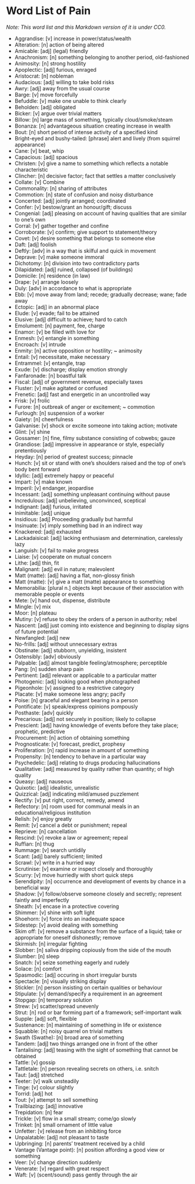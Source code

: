 # Word List of Pain

*Note: This word list and this Markdown version of it is under CC0.*

* Aggrandise: [v] increase in power/status/wealth
* Alteration: [n] action of being altered
* Amicable: [adj] (legal) friendly
* Anachronism: [n] something belonging to another period, old-fashioned
* Animosity: [n] strong hostility
* Apoplectic: [adj] furious, enraged
* Aristocrat: [n] nobleman
* Audacious: [adj] willing to take bold risks
* Awry: [adj] away from the usual course
* Barge: [v] move forcefully
* Befuddle: [v] make one unable to think clearly
* Beholden: [adj] obligated
* Bicker: [v] argue over trivial matters
* Billow: [n] large mass of something, typically cloud/smoke/steam
* Bonanza: [n] advantageous situation creating increase in wealth
* Bout: [n] short period of intense activity of a specified kind
* Bright-eyed and bushy-tailed: [phrase] alert and lively (from squirrel appearance)
* Cane: [v] beat, whip
* Capacious: [adj] spacious
* Christen: [v] give a name to something which reflects a notable characteristic
* Clincher: [n] decisive factor; fact that settles a matter conclusively
* Collate: [v] Combine
* Commonality: [n] sharing of attributes
* Commotion: [n] state of confusion and noisy disturbance
* Concerted: [adj] jointly arranged; coordinated
* Confer: [v] bestow/grant an honour/gift; discuss
* Congenial: [adj] pleasing on account of having qualities that are similar to one’s own
* Corral: [v] gather together and confine
* Corroborate: [v] confirm; give support to statement/theory
* Covet: [v] desire something that belongs to someone else
* Daft: [adj] foolish
* Deftly: [adv] in a way that is skilful and quick in movement
* Deprave: [v] make someone immoral
* Dichotomy: [n] division into two contradictory parts
* Dilapidated: [adj] ruined, collapsed (of buildings)
* Domicile: [n] residence (in law)
* Drape: [v] arrange loosely
* Duly: [adv] in accordance to what is appropriate
* Ebb: [v] move away from land; recede; gradually decrease; wane; fade away
* Ectopic: [adj] in an abnormal place
* Elude: [v] evade; fail to be attained
* Elusive: [adj] difficult to achieve; hard to catch
* Emolument: [n] payment, fee, charge
* Enamor: [v] be filled with love for
* Enmesh: [v] entangle in something
* Encroach: [v] intrude
* Enmity: [n] active opposition or hostility; ~ animosity
* Entail: [v] necessitate, make necessary
* Entrammel: [v] entangle, trap
* Exude: [v] discharge; display emotion strongly
* Fanfaronade: [n] boastful talk
* Fiscal: [adj] of government revenue, especially taxes
* Fluster: [v] make agitated or confused
* Frenetic: [adj] fast and energetic in an uncontrolled way
* Frisk: [v] frolic
* Furore: [n] outbreak of anger or excitement; ~ commotion
* Furlough: [n] suspension of a worker
* Gaiety: [n] cheerfulness
* Galvanise: [v] shock or excite someone into taking action; motivate
* Glint: [v] shine
* Gossamer: [n] fine, filmy substance consisting of cobwebs; gauze
* Grandiose: [adj] impressive in appearance or style, especially pretentiously
* Heyday: [n] period of greatest success; pinnacle
* Hunch: [v] sit or stand with one’s shoulders raised and the top of one’s body bent forward
* Idyllic: [adj] extremely happy or peaceful
* Impart: [v] make known
* Imperil: [v] endanger, jeopardise
* Incessant: [adj] something unpleasant continuing without pause
* Incredulous: [adj] unbelieving, unconvinced, sceptical
* Indignant: [adj] furious, irritated
* Inimitable: [adj] unique
* Insidious: [adj] Proceeding gradually but harmful 
* Insinuate: [v] imply something bad in an indirect way
* Knackered: [adj] exhausted
* Lackadaisical: [adj] lacking enthusiasm and determination, carelessly lazy
* Languish: [v] fail to make progress
* Liaise: [v] cooperate on mutual concern
* Lithe: [adj] thin, fit
* Malignant: [adj] evil in nature; malevolent
* Matt (matte): [adj] having a flat, non-glossy finish
* Matt (matte): [v] give a matt (matte) appearance to something
* Memorabilia: [plural n.] objects kept because of their association with memorable people or events
* Mete: [v] hand out, dispense, distribute
* Mingle: [v] mix
* Moor: [n] plateau
* Mutiny: [v] refuse to obey the orders of a person in authority; rebel
* Nascent: [adj] just coming into existence and beginning to display signs of future potential
* Newfangled: [adj] new
* No-frills: [adj] without unnecessary extras
* Obstinate: [adj] stubborn, unyielding, insistent
* Ostensibly: [adv] obviously
* Palpable: [adj] almost tangible feeling/atmosphere; perceptible
* Pang: [n] sudden sharp pain
* Pertinent: [adj] relevant or applicable to a particular matter
* Photogenic: [adj] looking good when photographed
* Pigeonhole: [v] assigned to a restrictive category
* Placate: [v] make someone less angry; pacify
* Poise: [n] graceful and elegant bearing in a person
* Pontificate: [v] speak/express opinions pompously
* Posthaste: [adv] quickly
* Precarious: [adj] not securely in position; likely to collapse
* Prescient: [adj] having knowledge of events before they take place; prophetic, predictive
* Procurement: [n] action of obtaining something
* Prognosticate: [v] forecast, predict, prophesy
* Proliferation: [n] rapid increase in amount of something
* Propensity: [n] tendency to behave in a particular way
* Psychedelic: [adj] relating to drugs producing hallucinations
* Qualitative: [adj] measured by quality rather than quantity; of high quality
* Queasy: [adj] nauseous
* Quixotic: [adj] idealistic, unrealistic
* Quizzical: [adj] indicating mild/amused puzzlement
* Rectify: [v] put right, correct, remedy, amend
* Refectory: [n] room used for communal meals in an educational/religious institution
* Relish: [v] enjoy greatly
* Remit: [v] cancel a debt or punishment; repeal
* Reprieve: [n] cancellation
* Rescind: [v] revoke a law or agreement; repeal
* Ruffian: [n] thug
* Rummage: [v] search untidily
* Scant: [adj] barely sufficient; limited
* Scrawl: [v] write in a hurried way
* Scrutinise: [v] examine or inspect closely and thoroughly
* Scurry: [v] move hurriedly with short quick steps
* Serendipity: [n] occurrence and development of events by chance in a beneficial way
* Shadow: [v] follow/observe someone closely and secretly; represent faintly and imperfectly
* Sheath: [v] encase in a protective covering
* Shimmer: [v] shine with soft light
* Shoehorn: [v] force into an inadequate space
* Sidestep: [v] avoid dealing with something
* Skim off: [v] remove a substance from the surface of a liquid; take or appropriate for oneself dishonestly; remove
* Skirmish: [n] irregular fighting
* Slobber: [n] saliva dripping copiously from the side of the mouth
* Slumber: [n] sleep
* Snatch: [v] seize something eagerly and rudely
* Solace: [n] comfort
* Spasmodic: [adj] occuring in short irregular bursts
* Spectacle: [n] visually striking display
* Stickler: [n] person insisting on certain qualities or behaviour
* Stipulate: [v] demand/specify a requirement in an agreement
* Stopgap: [n] temporary solution
* Strew: [v] scatter/spread unevenly
* Strut: [n] rod or bar forming part of a framework; self-important walk
* Supple: [adj] soft, flexible
* Sustenance: [n] maintaining of something in life or existence
* Squabble: [n] noisy quarrel on trivial matters
* Swath (Swathe): [n] broad area of something
* Tandem: [adj] two things arranged one in front of the other
* Tantalising: [adj] teasing with the sight of something that cannot be obtained
* Tattle: [v] gossip
* Tattletale: [n] person revealing secrets on others, i.e. snitch
* Taut: [adj] stretched
* Teeter: [v] walk unsteadily
* Tinge: [v] colour slightly
* Torrid: [adj] hot
* Tout: [v] attempt to sell something
* Trailblazing: [adj] innovative
* Trepidation: [n] fear
* Trickle: [v] flow in a small stream; come/go slowly
* Trinket: [n] small ornament of little value
* Unfetter: [v] release from an inhibiting force
* Unpalatable: [adj] not pleasant to taste
* Upbringing: [n] parents’ treatment received by a child
* Vantage (Vantage point): [n] position affording a good view or something
* Veer: [v] change direction suddenly
* Venerate: [v] regard with great respect
* Waft: [v] (scent/sound) pass gently through the air
